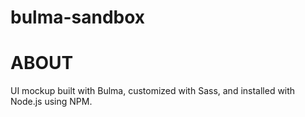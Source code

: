 # bulma-sandbox

# ABOUT

UI mockup built with Bulma, customized with Sass, and installed with Node.js using NPM. 